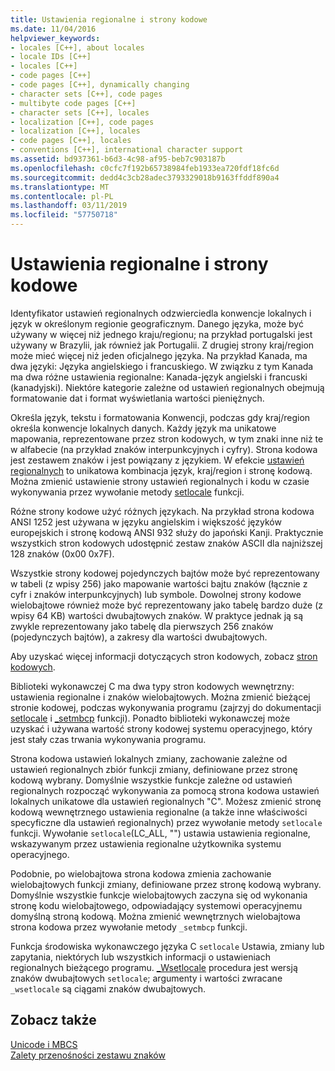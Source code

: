 ```yaml
---
title: Ustawienia regionalne i strony kodowe
ms.date: 11/04/2016
helpviewer_keywords:
- locales [C++], about locales
- locale IDs [C++]
- locales [C++]
- code pages [C++]
- code pages [C++], dynamically changing
- character sets [C++], code pages
- multibyte code pages [C++]
- character sets [C++], locales
- localization [C++], code pages
- localization [C++], locales
- code pages [C++], locales
- conventions [C++], international character support
ms.assetid: bd937361-b6d3-4c98-af95-beb7c903187b
ms.openlocfilehash: c0cfc7f192b65738984feb1933ea720fdf18fc6d
ms.sourcegitcommit: dedd4c3cb28adec3793329018b9163ffddf890a4
ms.translationtype: MT
ms.contentlocale: pl-PL
ms.lasthandoff: 03/11/2019
ms.locfileid: "57750718"
---
```

# <a name="locales-and-code-pages"></a>Ustawienia regionalne i strony kodowe

Identyfikator ustawień regionalnych odzwierciedla konwencje lokalnych i język w określonym regionie geograficznym. Danego języka, może być używany w więcej niż jednego kraju/regionu; na przykład portugalski jest używany w Brazylii, jak również jak Portugalii. Z drugiej strony kraj/region może mieć więcej niż jeden oficjalnego języka. Na przykład Kanada, ma dwa języki: Języka angielskiego i francuskiego. W związku z tym Kanada ma dwa różne ustawienia regionalne: Kanada-język angielski i francuski (kanadyjski). Niektóre kategorie zależne od ustawień regionalnych obejmują formatowanie dat i format wyświetlania wartości pieniężnych.

Określa język, tekstu i formatowania Konwencji, podczas gdy kraj/region określa konwencje lokalnych danych. Każdy język ma unikatowe mapowania, reprezentowane przez stron kodowych, w tym znaki inne niż te w alfabecie (na przykład znaków interpunkcyjnych i cyfry). Strona kodowa jest zestawem znaków i jest powiązany z językiem. W efekcie [ustawień regionalnych](../c-runtime-library/locale.md) to unikatowa kombinacja język, kraj/region i stronę kodową. Można zmienić ustawienie strony ustawień regionalnych i kodu w czasie wykonywania przez wywołanie metody [setlocale](../c-runtime-library/reference/setlocale-wsetlocale.md) funkcji.

Różne strony kodowe użyć różnych językach. Na przykład strona kodowa ANSI 1252 jest używana w języku angielskim i większość języków europejskich i stronę kodową ANSI 932 służy do japoński Kanji. Praktycznie wszystkich stron kodowych udostępnić zestaw znaków ASCII dla najniższej 128 znaków (0x00 0x7F).

Wszystkie strony kodowej pojedynczych bajtów może być reprezentowany w tabeli (z wpisy 256) jako mapowanie wartości bajtu znaków (łącznie z cyfr i znaków interpunkcyjnych) lub symbole. Dowolnej strony kodowe wielobajtowe również może być reprezentowany jako tabelę bardzo duże (z wpisy 64 KB) wartości dwubajtowych znaków. W praktyce jednak ją są zwykle reprezentowany jako tabelę dla pierwszych 256 znaków (pojedynczych bajtów), a zakresy dla wartości dwubajtowych.

Aby uzyskać więcej informacji dotyczących stron kodowych, zobacz [stron kodowych](../c-runtime-library/code-pages.md).

Biblioteki wykonawczej C ma dwa typy stron kodowych wewnętrzny: ustawienia regionalne i znaków wielobajtowych. Można zmienić bieżącej stronie kodowej, podczas wykonywania programu (zajrzyj do dokumentacji [setlocale](../c-runtime-library/reference/setlocale-wsetlocale.md) i [_setmbcp](../c-runtime-library/reference/setmbcp.md) funkcji). Ponadto biblioteki wykonawczej może uzyskać i używana wartość strony kodowej systemu operacyjnego, który jest stały czas trwania wykonywania programu.

Strona kodowa ustawień lokalnych zmiany, zachowanie zależne od ustawień regionalnych zbiór funkcji zmiany, definiowane przez stronę kodową wybrany. Domyślnie wszystkie funkcje zależne od ustawień regionalnych rozpocząć wykonywania za pomocą strona kodowa ustawień lokalnych unikatowe dla ustawień regionalnych "C". Możesz zmienić stronę kodową wewnętrznego ustawienia regionalne (a także inne właściwości specyficzne dla ustawień regionalnych) przez wywołanie metody `setlocale` funkcji. Wywołanie `setlocale`(LC_ALL, "") ustawia ustawienia regionalne, wskazywanym przez ustawienia regionalne użytkownika systemu operacyjnego.

Podobnie, po wielobajtowa strona kodowa zmienia zachowanie wielobajtowych funkcji zmiany, definiowane przez stronę kodową wybrany. Domyślnie wszystkie funkcje wielobajtowych zaczyna się od wykonania stronę kodu wielobajtowego, odpowiadający systemowi operacyjnemu domyślną stroną kodową. Można zmienić wewnętrznych wielobajtowa strona kodowa przez wywołanie metody `_setmbcp` funkcji.

Funkcja środowiska wykonawczego języka C `setlocale` Ustawia, zmiany lub zapytania, niektórych lub wszystkich informacji o ustawieniach regionalnych bieżącego programu. [_Wsetlocale](../c-runtime-library/reference/setlocale-wsetlocale.md) procedura jest wersją znaków dwubajtowych `setlocale`; argumenty i wartości zwracane `_wsetlocale` są ciągami znaków dwubajtowych.

## <a name="see-also"></a>Zobacz także

[Unicode i MBCS](../text/unicode-and-mbcs.md)<br/>
[Zalety przenośności zestawu znaków](../text/benefits-of-character-set-portability.md)
